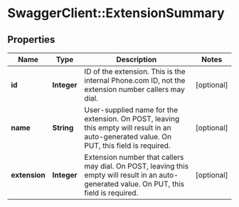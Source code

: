 # SwaggerClient::ExtensionSummary

## Properties
Name | Type | Description | Notes
------------ | ------------- | ------------- | -------------
**id** | **Integer** | ID of the extension. This is the internal Phone.com ID, not the extension number callers may dial. | [optional] 
**name** | **String** | User-supplied name for the extension. On POST, leaving this empty will result in an auto-generated value. On PUT, this field is required. | [optional] 
**extension** | **Integer** | Extension number that callers may dial. On POST, leaving this empty will result in an auto-generated value. On PUT, this field is required. | [optional] 


